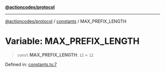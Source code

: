 [**@actioncodes/protocol**](../../README.md)

***

[@actioncodes/protocol](../../modules.md) / [constants](../README.md) / MAX\_PREFIX\_LENGTH

# Variable: MAX\_PREFIX\_LENGTH

> `const` **MAX\_PREFIX\_LENGTH**: `12` = `12`

Defined in: [constants.ts:7](https://github.com/otaprotocol/actioncodes/blob/b4bc06f6d42b5f06660c6f068ac123b4cd9daff7/src/constants.ts#L7)
